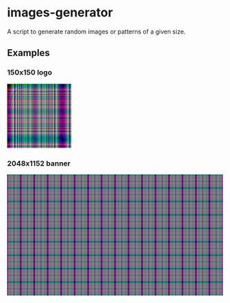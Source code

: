 # images-generator

A script to generate random images or patterns of a given size.

## Examples

### 150x150 logo

![Alt text](https://github.com/lorenzogentile404/images-generator/blob/main/logo.png
"logo")

### 2048x1152 banner

![Alt text](https://github.com/lorenzogentile404/images-generator/blob/main/banner.png
"banner")
